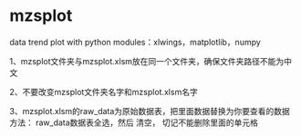 # mzsplot
data trend plot with python
modules：xlwings，matplotlib，numpy

1、mzsplot文件夹与mzsplot.xlsm放在同一个文件夹，确保文件夹路径不能为中文

2、不要改变mzsplot文件夹名字和mzsplot.xlsm名字


3、mzsplot.xlsm的raw_data为原始数据表，把里面数据替换为你要查看的数据方法：
raw_data数据表全选，然后 清空，  切记不能删除里面的单元格



